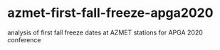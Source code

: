 # azmet-first-fall-freeze-apga2020
analysis of first fall freeze dates at AZMET stations for APGA 2020 conference
